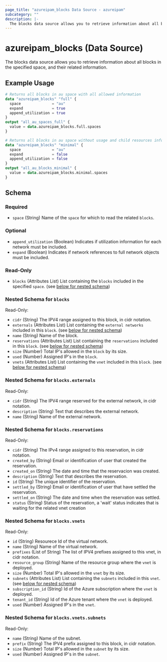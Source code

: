 ```yaml
---
page_title: "azureipam_blocks Data Source - azureipam"
subcategory: ""
description: |-
  The blocks data source allows you to retrieve information about all blocks in the specified space, and their related information.
---
```


# azureipam_blocks (Data Source)

The blocks data source allows you to retrieve information about all blocks in the specified space, and their related information.

## Example Usage

```terraform
# Returns all blocks in au space with all allowed information
data "azureipam_blocks" "full" {
  space              = "au"
  expand             = true
  append_utilization = true
}
output "all_au_spaces_full" {
  value = data.azureipam_blocks.full.spaces
}

# Returns all blocks in au space without usage and child resources information
data "azureipam_blocks" "minimal" {
  space              = "au"
  expand             = false
  append_utilization = false
}
output "all_au_blocks_minimal" {
  value = data.azureipam_blocks.minimal.spaces
}
```

<!-- schema generated by tfplugindocs -->
## Schema

### Required

- `space` (String) Name of the `space` for which to read the related `blocks`.

### Optional

- `append_utilization` (Boolean) Indicates if utilization information for each network must be included.
- `expand` (Boolean) Indicates if network references to full network objects must be included.

### Read-Only

- `blocks` (Attributes List) List containing the `blocks` included in the specified `space`. (see [below for nested schema](#nestedatt--blocks))

<a id="nestedatt--blocks"></a>
### Nested Schema for `blocks`

Read-Only:

- `cidr` (String) The IPV4 range assigned to this block, in cidr notation.
- `externals` (Attributes List) List containing the `external networks` included in this `block`. (see [below for nested schema](#nestedatt--blocks--externals))
- `name` (String) Name of the block.
- `reservations` (Attributes List) List containing the `reservations` included in this `block`. (see [below for nested schema](#nestedatt--blocks--reservations))
- `size` (Number) Total IP's allowed in the `block` by its size.
- `used` (Number) Assigned IP's in the `block`.
- `vnets` (Attributes List) List containing the `vnet` included in this `block`. (see [below for nested schema](#nestedatt--blocks--vnets))

<a id="nestedatt--blocks--externals"></a>
### Nested Schema for `blocks.externals`

Read-Only:

- `cidr` (String) The IPV4 range reserved for the external network, in cidr notation.
- `description` (String) Text that describes the external network.
- `name` (String) Name of the external network.


<a id="nestedatt--blocks--reservations"></a>
### Nested Schema for `blocks.reservations`

Read-Only:

- `cidr` (String) The IPv4 range assigned to this reservation, in cidr notation.
- `created_by` (String) Email or identification of user that created the reservation.
- `created_on` (String) The date and time that the reservacion was created.
- `description` (String) Text that describes the reservation.
- `id` (String) The unique identifier of the reservation.
- `settled_by` (String) Email or identification of user that have settled the reservation.
- `settled_on` (String) The date and time when the reservation was settled.
- `status` (String) Status of the reservation, a 'wait' status indicates that is waiting for the related vnet creation


<a id="nestedatt--blocks--vnets"></a>
### Nested Schema for `blocks.vnets`

Read-Only:

- `id` (String) Resourece Id of the virtual network.
- `name` (String) Name of the virtual network.
- `prefixes` (List of String) The list of IPV4 prefixes assigned to this vnet, in cidr notation.
- `resource_group` (String) Name of the resource group where the `vnet` is deployed.
- `size` (Number) Total IP's allowed in the `vnet` by its size.
- `subnets` (Attributes List) List containing the `subnets` included in this `vnet`. (see [below for nested schema](#nestedatt--blocks--vnets--subnets))
- `subscription_id` (String) Id of the Azure subscription where the `vnet` is deployed.
- `tenant_id` (String) Id of the Azure tenant where the `vnet` is deployed.
- `used` (Number) Assigned IP's in the `vnet`.

<a id="nestedatt--blocks--vnets--subnets"></a>
### Nested Schema for `blocks.vnets.subnets`

Read-Only:

- `name` (String) Name of the subnet.
- `prefix` (String) The IPV4 prefix assigned to this block, in cidr notation.
- `size` (Number) Total IP's allowed in the `subnet` by its size.
- `used` (Number) Assigned IP's in the `subnet`.